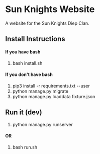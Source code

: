 # Sun Knights Website
A website for the Sun Knights Diep Clan.


## Install Instructions

#### If you have bash
  1. bash install.sh

#### If you don't have bash
  1. pip3 install -r requirements.txt --user
  2. python manage.py migrate
  3. python manage.py loaddata fixture.json
  
  
## Run it (dev)
  1. python manage.py runserver
  
#### OR
  1. bash run.sh
